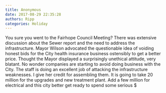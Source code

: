 ```yaml
---
title: Anonymous
date: 2017-08-29 22:35:28
authors: Ripp
categories: Holiday
---
```


 You sure you went to the Fairhope Council Meeting? There was extensive discussion about the Sewer report and the need to address the infrastructure. Mayor Wilson advocated the questionable idea of voiding honest bids for the City health insurance business ostensibly to get a better price.  Thought the Mayor displayed a surprisingly unethical attitude, very blatant. No wonder companies are starting to avoid doing business with the City.  The staff is doing an excellent job of attacking the infrastructure weaknesses. I give her credit for assembling them. It is going to take 20 million for the upgrades and new treatment plant. Add a few million for electrical and this city better get ready to spend some serious $